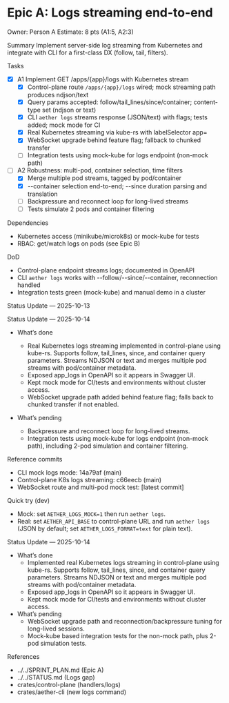 # Epic A: Logs streaming end-to-end
Owner: Person A
Estimate: 8 pts (A1:5, A2:3)

Summary
Implement server-side log streaming from Kubernetes and integrate with CLI for a first-class DX (follow, tail, filters).

Tasks

- [x] A1 Implement GET /apps/{app}/logs with Kubernetes stream
  - [x] Control-plane route `/apps/{app}/logs` wired; mock streaming path produces ndjson/text
  - [x] Query params accepted: follow/tail_lines/since/container; content-type set (ndjson or text)
  - [x] CLI `aether logs` streams response (JSON/text) with flags; tests added; mock mode for CI
  - [x] Real Kubernetes streaming via kube-rs with labelSelector app=<name>
  - [x] WebSocket upgrade behind feature flag; fallback to chunked transfer
  - [ ] Integration tests using mock-kube for logs endpoint (non-mock path)

- [ ] A2 Robustness: multi-pod, container selection, time filters
  - [x] Merge multiple pod streams, tagged by pod/container
  - [x] --container selection end-to-end; --since duration parsing and translation
  - [ ] Backpressure and reconnect loop for long-lived streams
  - [ ] Tests simulate 2 pods and container filtering

Dependencies
- Kubernetes access (minikube/microk8s) or mock-kube for tests
- RBAC: get/watch logs on pods (see Epic B)

DoD
- Control-plane endpoint streams logs; documented in OpenAPI
- CLI `aether logs` works with --follow/--since/--container, reconnection handled
- Integration tests green (mock-kube) and manual demo in a cluster

Status Update — 2025-10-13


Status Update — 2025-10-14

- What’s done
  - Real Kubernetes logs streaming implemented in control-plane using kube-rs. Supports follow, tail_lines, since, and container query parameters. Streams NDJSON or text and merges multiple pod streams with pod/container metadata.
  - Exposed app_logs in OpenAPI so it appears in Swagger UI.
  - Kept mock mode for CI/tests and environments without cluster access.
  - WebSocket upgrade path added behind feature flag; falls back to chunked transfer if not enabled.

- What’s pending
  - Backpressure and reconnect loop for long-lived streams.
  - Integration tests using mock-kube for logs endpoint (non-mock path), including 2-pod simulation and container filtering.

Reference commits
  - CLI mock logs mode: 14a79af (main)
  - Control-plane K8s logs streaming: c66eecb (main)
  - WebSocket route and multi-pod mock test: [latest commit]

Quick try (dev)
  - Mock: set `AETHER_LOGS_MOCK=1` then run `aether logs`.
  - Real: set `AETHER_API_BASE` to control-plane URL and run `aether logs` (JSON by default; set `AETHER_LOGS_FORMAT=text` for plain text).

Status Update — 2025-10-14

- What’s done
  - Implemented real Kubernetes logs streaming in control-plane using kube-rs. Supports follow, tail_lines, since, and container query parameters. Streams NDJSON or text and merges multiple pod streams with pod/container metadata.
  - Exposed app_logs in OpenAPI so it appears in Swagger UI.
  - Kept mock mode for CI/tests and environments without cluster access.
- What’s pending
  - WebSocket upgrade path and reconnection/backpressure tuning for long-lived sessions.
  - Mock-kube based integration tests for the non-mock path, plus 2-pod simulation tests.

References
- ../../SPRINT_PLAN.md (Epic A)
- ../../STATUS.md (Logs gap)
- crates/control-plane (handlers/logs)
- crates/aether-cli (new logs command)

